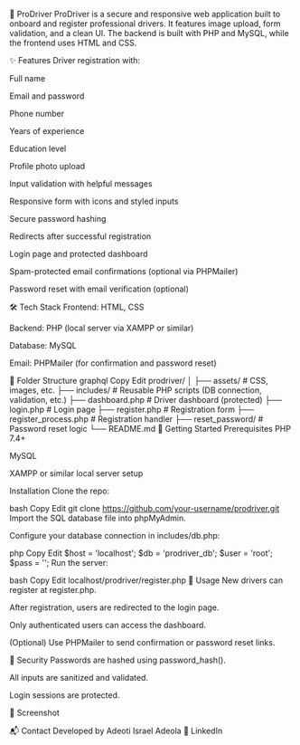 🚗 ProDriver
ProDriver is a secure and responsive web application built to onboard and register professional drivers. It features image upload, form validation, and a clean UI. The backend is built with PHP and MySQL, while the frontend uses HTML and CSS.

✨ Features
Driver registration with:

Full name

Email and password

Phone number

Years of experience

Education level

Profile photo upload

Input validation with helpful messages

Responsive form with icons and styled inputs

Secure password hashing

Redirects after successful registration

Login page and protected dashboard

Spam-protected email confirmations (optional via PHPMailer)

Password reset with email verification (optional)

🛠️ Tech Stack
Frontend: HTML, CSS

Backend: PHP (local server via XAMPP or similar)

Database: MySQL

Email: PHPMailer (for confirmation and password reset)

📁 Folder Structure
graphql
Copy
Edit
prodriver/
│
├── assets/              # CSS, images, etc.
├── includes/            # Reusable PHP scripts (DB connection, validation, etc.)
├── dashboard.php        # Driver dashboard (protected)
├── login.php            # Login page
├── register.php         # Registration form
├── register_process.php # Registration handler
├── reset_password/      # Password reset logic
└── README.md
🚀 Getting Started
Prerequisites
PHP 7.4+

MySQL

XAMPP or similar local server setup

Installation
Clone the repo:

bash
Copy
Edit
git clone https://github.com/your-username/prodriver.git
Import the SQL database file into phpMyAdmin.

Configure your database connection in includes/db.php:

php
Copy
Edit
$host = 'localhost';
$db = 'prodriver_db';
$user = 'root';
$pass = '';
Run the server:

bash
Copy
Edit
localhost/prodriver/register.php
🧪 Usage
New drivers can register at register.php.

After registration, users are redirected to the login page.

Only authenticated users can access the dashboard.

(Optional) Use PHPMailer to send confirmation or password reset links.

🔐 Security
Passwords are hashed using password_hash().

All inputs are sanitized and validated.

Login sessions are protected.

📸 Screenshot

📬 Contact
Developed by Adeoti Israel Adeola
📧 LinkedIn
